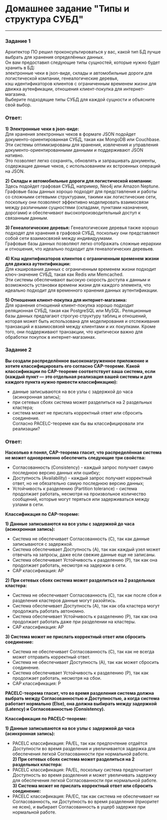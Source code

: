 # Домашнее задание "Типы и структура СУБД"  

---

### Задание 1

Архитектор ПО решил проконсультироваться у вас, какой тип БД лучше выбрать для хранения определённых данных.  
Он вам предоставил следующие типы сущностей, которые нужно будет хранить в БД:    
электронные чеки в json-виде, склады и автомобильные дороги для логистической компании, генеалогические деревья,  
кэш идентификаторов клиентов с ограниченным временем жизни для движка аутенфикации, отношения клиент-покупка для интернет-магазина.    
Выберите подходящие типы СУБД для каждой сущности и объясните свой выбор.  

### Ответ:  

**1) Электронные чеки в json-виде:**  
Для хранения электронных чеков в формате JSON подойдет документо-ориентированная СУБД, такая как MongoDB или Couchbase.    
Эти системы оптимизированы для хранения, извлечения и управления документо-ориентированными данными и поддерживают JSON нативно.     
Это позволяет легко сохранять, обновлять и запрашивать документы, содержащие данные чеков, с использованием их встроенных операций на JSON.
  
**2) Склады и автомобильные дороги для логистической компании:**   
Здесь подойдет графовая СУБД, например, Neo4j или Amazon Neptune.  
Графовые базы данных хорошо подходят для представления и работы со сложными сетевыми структурами, такими как логистические сети, поскольку они позволяют эффективно моделировать взаимосвязи между различными сущностями (складами, пунктами назначения, дорогами) и обеспечивают высокопроизводительный доступ к связанным данным.    

**3) Генеалогические деревья:** 
Генеалогические деревья также хорошо подходят для хранения в графовой СУБД, поскольку они представляют собой сети взаимосвязей между индивидуумами.     
Графовые базы данных позволяют легко отображать сложные иерархии и отношения, что идеально подходит для генеалогических деревьев.    

**4) Кэш идентификаторов клиентов с ограниченным временем жизни для движка аутентификации:**  
Для кэширования данных с ограниченным временем жизни подходит ключ-значение СУБД, такая как Redis или Memcached.   
Эти системы обеспечивают высокую скорость доступа к данным и возможность установки времени жизни для каждого элемента, что идеально подходит для временного хранения данных аутентификации.

**5) Отношения клиент-покупка для интернет-магазина:**  
Для хранения отношений клиент-покупка хорошо подходит реляционная СУБД, такая как PostgreSQL или MySQL.
Реляционные базы данных предлагают строгую структуру таблиц и отношений, которая может быть использована для моделирования и отслеживания транзакций и взаимосвязей между клиентами и их покупками. 
Кроме того, они поддерживают транзакции, что критически важно для обработки покупок в интернет-магазинах.


### Задание 2

**Вы создали распределённое высоконагруженное приложение и хотите классифицировать его согласно CAP-теореме. Какой классификации по CAP-теореме соответствует ваша система, если (каждый пункт — это отдельная реализация вашей системы и для каждого пункта нужно привести классификацию):**  
- данные записываются на все узлы с задержкой до часа (асинхронная запись);  
- при сетевых сбоях система может разделиться на 2 раздельных кластера;  
- система может не прислать корректный ответ или сбросить соединение.  
Согласно PACELC-теореме как бы вы классифицировали эти реализации?  

### Ответ:  

**Насколько я понял, CAP-теорема гласит, что распределённая система не может одновременно обеспечить следующие три свойства:**  

- Согласованность (Consistency) - каждый запрос получает самую последнюю версию данных или ошибку;
- Доступность (Availability) - каждый запрос получает корректный ответ, но не обязательно самую последнюю версию данных;
- Устойчивость к разделению (Partition tolerance) - система продолжает работать, несмотря на произвольное количество сообщений, которые могут теряться или задерживаться между узлами в сети.

**Классификация по CAP-теореме:**  

**1) Данные записываются на все узлы с задержкой до часа (асинхронная запись):**  
- Система не обеспечивает Согласованность (C), так как данные записываются с задержкой.  
- Система обеспечивает Доступность (A), так как каждый узел может отвечать на запросы, даже если свежие данные еще не записаны.  
- Система обеспечивает Устойчивость к разделению (P), так как она продолжает работать, несмотря на задержки в сети.  
- CAP классификация: AP  
  
**2) При сетевых сбоях система может разделиться на 2 раздельных кластера:**  

- Система не обеспечивает Согласованность (C), так как после сбоя и разделения кластеров данные могут разойтись.  
- Система обеспечивает Доступность (A), так как оба кластера могут продолжать работать автономно.  
- Система обеспечивает Устойчивость к разделению (P), так как она продолжает работать даже при разделении на кластеры.  
- CAP классификация: AP  
  
**3) Система может не прислать корректный ответ или сбросить соединение:**  
   
- Система не обеспечивает Согласованность (C), так как не всегда может отправить корректный ответ.  
- Система не обеспечивает Доступность (A), так как может сбросить соединение.  
- Система обеспечивает Устойчивость к разделению (P), так как продолжает работать, несмотря на сбои.  
- CAP классификация: P  


**PACELC-теорема гласит, что во время разделения система должна выбрать между Согласованностью и Доступностью, а когда система работает нормально (Else), она должна выбирать между задержкой (Latency) и Согласованностью (Consistency).**  

**Классификация по PACELC-теореме:**

**1) Данные записываются на все узлы с задержкой до часа (асинхронная запись):**  
- PACELC классификация: PA/EL, так как предпочтение отдаётся Доступности во время разделения и увеличивается задержка для обеспечения легкой Согласованности при нормальной работе.  
**2) При сетевых сбоях система может разделиться на 2 раздельных кластера:**  
- PACELC классификация: PA/EL, поскольку система предпочитает Доступность во время разделения и может увеличивать задержку для обеспечения легкой Согласованности при нормальной работе.  
**3) Система может не прислать корректный ответ или сбросить соединение:**  
- PACELC классификация: PA/EC, так как система не обеспечивает ни Согласованность, ни Доступность во время разделения (приоритет не ясен), и выбирает Согласованность в ущерб задержке при нормальной работе.  





















